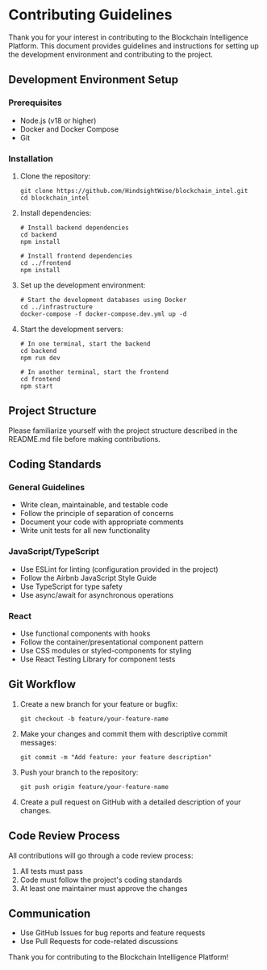 # Contributing Guidelines

Thank you for your interest in contributing to the Blockchain Intelligence Platform. This document provides guidelines and instructions for setting up the development environment and contributing to the project.

## Development Environment Setup

### Prerequisites

- Node.js (v18 or higher)
- Docker and Docker Compose
- Git

### Installation

1. Clone the repository:
   ```
   git clone https://github.com/HindsightWise/blockchain_intel.git
   cd blockchain_intel
   ```

2. Install dependencies:
   ```
   # Install backend dependencies
   cd backend
   npm install
   
   # Install frontend dependencies
   cd ../frontend
   npm install
   ```

3. Set up the development environment:
   ```
   # Start the development databases using Docker
   cd ../infrastructure
   docker-compose -f docker-compose.dev.yml up -d
   ```

4. Start the development servers:
   ```
   # In one terminal, start the backend
   cd backend
   npm run dev
   
   # In another terminal, start the frontend
   cd frontend
   npm start
   ```

## Project Structure

Please familiarize yourself with the project structure described in the README.md file before making contributions.

## Coding Standards

### General Guidelines

- Write clean, maintainable, and testable code
- Follow the principle of separation of concerns
- Document your code with appropriate comments
- Write unit tests for all new functionality

### JavaScript/TypeScript

- Use ESLint for linting (configuration provided in the project)
- Follow the Airbnb JavaScript Style Guide
- Use TypeScript for type safety
- Use async/await for asynchronous operations

### React

- Use functional components with hooks
- Follow the container/presentational component pattern
- Use CSS modules or styled-components for styling
- Use React Testing Library for component tests

## Git Workflow

1. Create a new branch for your feature or bugfix:
   ```
   git checkout -b feature/your-feature-name
   ```

2. Make your changes and commit them with descriptive commit messages:
   ```
   git commit -m "Add feature: your feature description"
   ```

3. Push your branch to the repository:
   ```
   git push origin feature/your-feature-name
   ```

4. Create a pull request on GitHub with a detailed description of your changes.

## Code Review Process

All contributions will go through a code review process:

1. All tests must pass
2. Code must follow the project's coding standards
3. At least one maintainer must approve the changes

## Communication

- Use GitHub Issues for bug reports and feature requests
- Use Pull Requests for code-related discussions

Thank you for contributing to the Blockchain Intelligence Platform!